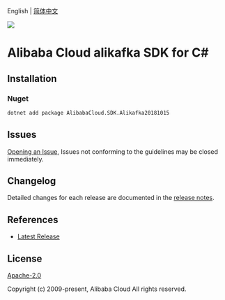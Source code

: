 English | [简体中文](README-CN.md)

![](https://aliyunsdk-pages.alicdn.com/icons/AlibabaCloud.svg)

# Alibaba Cloud alikafka SDK for C#

## Installation

### Nuget

```bash
dotnet add package AlibabaCloud.SDK.Alikafka20181015
```

## Issues

[Opening an Issue](https://github.com/aliyun/alibabacloud-csharp-sdk/issues/new), Issues not conforming to the guidelines may be closed immediately.

## Changelog

Detailed changes for each release are documented in the [release notes](./ChangeLog.md).

## References

* [Latest Release](https://github.com/aliyun/alibabacloud-csharp-sdk/)

## License

[Apache-2.0](http://www.apache.org/licenses/LICENSE-2.0)

Copyright (c) 2009-present, Alibaba Cloud All rights reserved.
